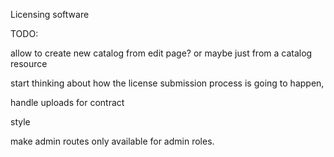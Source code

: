 
Licensing software


TODO: 

<!-- Genres and tags are duplicating. only create if they don't exist -->

allow to create new catalog from edit page? or maybe just from a catalog resource  


start thinking about how the license submission process is going to happen,

handle uploads for contract 


style

make admin routes only available for admin roles.



